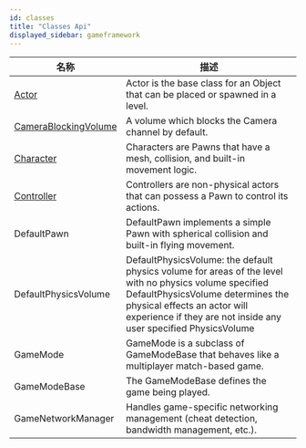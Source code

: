 ```yaml
---
id: classes
title: "Classes Api"
displayed_sidebar: gameframework
---
```


| 名称                                                                     | 描述                                                                                                                                                                                                                                           |
| ------------------------------------------------------------------------ | ---------------------------------------------------------------------------------------------------------------------------------------------------------------------------------------------------------------------------------------------- |
| [Actor](/docs/GameFramework/classes/actor)                               | Actor is the base class for an Object that can be placed or spawned in a level.                                                                                                                                                                |
| [CameraBlockingVolume](/docs/GameFramework/classes/camerablockingvolume) | A volume which blocks the Camera channel by default.                                                                                                                                                                                           |
| [Character](/docs/GameFramework/classes/character)                       | Characters are Pawns that have a mesh, collision, and built-in movement logic.                                                                                                                                                                 |
| [Controller](/docs/GameFramework/classes/controller)                     | Controllers are non-physical actors that can possess a Pawn to control its actions.                                                                                                                                                            |
| DefaultPawn                                                              | DefaultPawn implements a simple Pawn with spherical collision and built-in flying movement.                                                                                                                                                    |
| DefaultPhysicsVolume                                                     | DefaultPhysicsVolume: the default physics volume for areas of the level with no physics volume specified DefaultPhysicsVolume determines the physical effects an actor will experience if they are not inside any user specified PhysicsVolume |
| GameMode                                                                 | GameMode is a subclass of GameModeBase that behaves like a multiplayer match-based game.                                                                                                                                                       |
| GameModeBase                                                             | The GameModeBase defines the game being played.                                                                                                                                                                                                |
| GameNetworkManager                                                       | Handles game-specific networking management (cheat detection, bandwidth management, etc.).                                                                                                                                                     |
